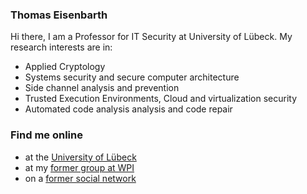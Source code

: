 ### Thomas Eisenbarth

Hi there, I am a Professor for IT Security at University of Lübeck. My research interests are in: 
 * Applied Cryptology
 * Systems security and secure computer architecture
 * Side channel analysis and prevention
 * Trusted Execution Environments, Cloud and virtualization security
 * Automated code analysis analysis and code repair

### Find me online 
* at the [University of Lübeck](https://www.its.uni-luebeck.de/en/staff/thomas-eisenbarth)
* at my [former group at WPI](https://users.wpi.edu/~teisenbarth/index.html)
* on a [former social network](https://twitter.com/tomcrypt)


<!--
**tomcrypt/tomcrypt** is a ✨ _special_ ✨ repository because its `README.md` (this file) appears on your GitHub profile.

Here are some ideas to get you started:

- 🔭 I’m currently working on ...
- 🌱 I’m currently learning ...
- 👯 I’m looking to collaborate on ...
- 🤔 I’m looking for help with ...
- 💬 Ask me about ...
- 📫 How to reach me: ...
- 😄 Pronouns: ...
- ⚡ Fun fact: ...
-->
